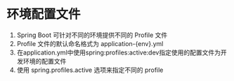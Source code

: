 # 环境配置文件

1. Spring Boot 可针对不同的环境提供不同的 Profile 文件
2. Profile 文件的默认命名格式为 application-{env}.yml
3. 在application.yml中使用spring:profiles:active:dev指定使用的配置文件为开发环境的配置文件
4. 使用 spring.profiles.active 选项来指定不同的 profile

